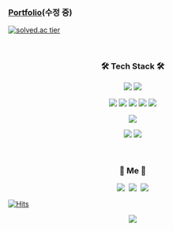 
### [Portfolio](https://www.notion.so/26d006bfa684455a9078b0efc2acb9ab)(수정 중)
  
[![solved.ac tier](http://mazassumnida.wtf/api/generate_badge?boj=wjdrbs96)](https://solved.ac/wjdrbs96)

<br>

<h3 align="center">🛠 Tech Stack 🛠</h3>

<p align="center">
  <img src="https://img.shields.io/badge/Java-ED8B00?style=for-the-badge&logo=java&logoColor=white" />
  <img src="https://img.shields.io/badge/JavaScript-0095D5?&style=for-the-badge&logo=kotlin&logoColor=white" />
</p>
<p align="center">
  <img src="https://img.shields.io/badge/Spring%20-%236DB33F.svg?&style=for-the-badge&logo=spring&logoColor=white"/>
  <img src="https://img.shields.io/badge/Express.js%20-%23404d59.svg?&style=for-the-badge"/>
  <img src="https://img.shields.io/badge/AWS%20-%23FF9900.svg?&style=for-the-badge&logo=amazon-aws&logoColor=white"/>
  <img src="https://img.shields.io/badge/Nginx%20-%23009639.svg?&style=for-the-badge&logo=nginx&logoColor=white"/>
  <img src="https://img.shields.io/badge/MySQL-%2300f.svg?&style=for-the-badge&logo=mysql&logoColor=white"/>
</p>

<p align="center">
  <img src="https://img.shields.io/badge/Jenkins%20-%23FF9900.svg?&style=for-the-badge"/>
</p>

<p align="center">
  <img src="https://img.shields.io/badge/git%20-%23F05033.svg?&style=for-the-badge&logo=git&logoColor=white"/>
  <img src="https://img.shields.io/badge/github%20-%23121011.svg?&style=for-the-badge&logo=github&logoColor=white"/>
</p>

<br>

<h3 align="center"> 🍒 Me 🍒 </h3>

<p align="center">
  <a href="https://devlog-wjdrbs96.tistory.com/"><img src="https://img.shields.io/badge/Tech%20Blog-11B48A?style=flat-square&logo=Vimeo&logoColor=white&link=https://devlog-wjdrbs96.tistory.com/"/></a>&nbsp
  <a href="https://www.instagram.com/96.gyun"><img src="https://img.shields.io/badge/Instagram-E4405F?style=flat-square&logo=Instagram&logoColor=white&link=https://www.instagram.com/96.gyun"/></a>&nbsp
  <a href="mailto:wjdrbs966@naver.com"><img src="https://img.shields.io/badge/Gmail-d14836?style=flat-square&logo=Gmail&logoColor=white&link=wjdrbs966@naver.com"/></a>
</p>

 [![Hits](https://hits.seeyoufarm.com/api/count/incr/badge.svg?url=https%3A%2F%2Fgithub.com%2Fwjdrbs96%2Fhit-counter&count_bg=%2379C83D&title_bg=%23555555&icon=&icon_color=%23E7E7E7&title=hits&edge_flat=false)](https://hits.seeyoufarm.com)
  


<p align="center">
  <img src="https://github-readme-stats.vercel.app/api?username=wjdrbs96&hide=stars&show_icons=true&theme=dracula&count_private=true&line_height=32">
</p>
